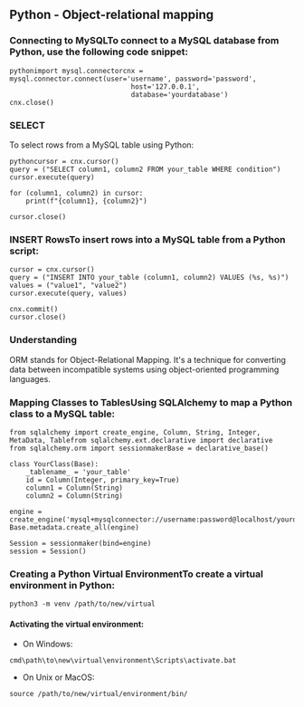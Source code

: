 ## Python - Object-relational mapping

### Connecting to MySQLTo connect to a MySQL database from Python, use the following code snippet:

```
pythonimport mysql.connectorcnx = mysql.connector.connect(user='username', password='password',
                              host='127.0.0.1',
                              database='yourdatabase')
cnx.close()
```

### SELECT

To select rows from a MySQL table using Python:

```
pythoncursor = cnx.cursor()
query = ("SELECT column1, column2 FROM your_table WHERE condition")
cursor.execute(query)

for (column1, column2) in cursor:
    print(f"{column1}, {column2}")

cursor.close()
```


### INSERT RowsTo insert rows into a MySQL table from a Python script:

```
cursor = cnx.cursor()
query = ("INSERT INTO your_table (column1, column2) VALUES (%s, %s)")
values = ("value1", "value2")
cursor.execute(query, values)

cnx.commit()
cursor.close()
```


### Understanding

ORM stands for Object-Relational Mapping. It's a technique for converting data between incompatible systems using object-oriented programming languages.

### Mapping Classes to TablesUsing SQLAlchemy to map a Python class to a MySQL table:

```
from sqlalchemy import create_engine, Column, String, Integer, MetaData, Tablefrom sqlalchemy.ext.declarative import declarative
from sqlalchemy.orm import sessionmakerBase = declarative_base()

class YourClass(Base):
    _tablename_ = 'your_table'
    id = Column(Integer, primary_key=True)
    column1 = Column(String)
    column2 = Column(String)

engine = create_engine('mysql+mysqlconnector://username:password@localhost/yourdatabase')
Base.metadata.create_all(engine)

Session = sessionmaker(bind=engine)
session = Session()
```


### Creating a Python Virtual EnvironmentTo create a virtual environment in Python:

`
python3 -m venv /path/to/new/virtual
`


#### Activating the virtual environment:

- On Windows:

`
cmd\path\to\new\virtual\environment\Scripts\activate.bat
`

- On Unix or MacOS:

`
source /path/to/new/virtual/environment/bin/
`
